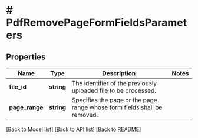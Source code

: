 # # PdfRemovePageFormFieldsParameters

## Properties

Name | Type | Description | Notes
------------ | ------------- | ------------- | -------------
**file_id** | **string** | The identifier of the previously uploaded file to be processed. | 
**page_range** | **string** | Specifies the page or the page range whose form fields shall be removed. | 

[[Back to Model list]](../../README.md#documentation-for-models) [[Back to API list]](../../README.md#documentation-for-api-endpoints) [[Back to README]](../../README.md)


